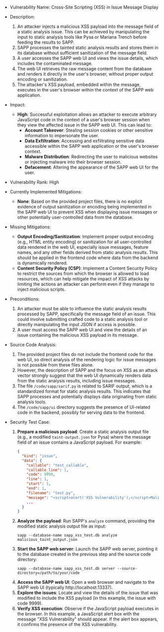 - Vulnerability Name: Cross-Site Scripting (XSS) in Issue Message Display

- Description:
  1. An attacker injects a malicious XSS payload into the message field of a static analysis issue. This can be achieved by manipulating the input to static analysis tools like Pysa or Mariana Trench before feeding the results to SAPP.
  2. SAPP processes the tainted static analysis results and stores them in its database without sufficient sanitization of the message field.
  3. A user accesses the SAPP web UI and views the issue details, which includes the contaminated message.
  4. The web UI retrieves the raw message content from the database and renders it directly in the user's browser, without proper output encoding or sanitization.
  5. The attacker's XSS payload, embedded within the message, executes in the user's browser within the context of the SAPP web application.

- Impact:
  * **High**: Successful exploitation allows an attacker to execute arbitrary JavaScript code in the context of a user's browser session when they view the affected issue in the SAPP web UI. This can lead to:
    * **Account Takeover**: Stealing session cookies or other sensitive information to impersonate the user.
    * **Data Exfiltration**: Accessing and exfiltrating sensitive data accessible within the SAPP web application or the user's browser context.
    * **Malware Distribution**: Redirecting the user to malicious websites or injecting malware into their browser session.
    * **Defacement**: Altering the appearance of the SAPP web UI for the user.

- Vulnerability Rank: High

- Currently Implemented Mitigations:
  * **None**: Based on the provided project files, there is no explicit evidence of output sanitization or encoding being implemented in the SAPP web UI to prevent XSS when displaying issue messages or other potentially user-controlled data from the database.

- Missing Mitigations:
  * **Output Encoding/Sanitization**: Implement proper output encoding (e.g., HTML entity encoding) or sanitization for all user-controlled data rendered in the web UI, especially issue messages, feature names, and any other fields derived from static analysis results. This should be applied in the frontend code where data from the backend is dynamically rendered.
  * **Content Security Policy (CSP)**: Implement a Content Security Policy to restrict the sources from which the browser is allowed to load resources, which can help mitigate the impact of XSS attacks by limiting the actions an attacker can perform even if they manage to inject malicious scripts.

- Preconditions:
  1. An attacker must be able to influence the static analysis results processed by SAPP, specifically the message field of an issue. This could involve submitting crafted code to a static analysis tool or directly manipulating the input JSON if access is possible.
  2. A user must access the SAPP web UI and view the details of an issue containing the malicious XSS payload in its message.

- Source Code Analysis:
  1. The provided project files do not include the frontend code for the web UI, so direct analysis of the rendering logic for issue messages is not possible from these files alone.
  2. However, the description of SAPP and the focus on XSS as an attack vector strongly suggest that the web UI dynamically renders data from the static analysis results, including issue messages.
  3. The file `/code/sapp/sarif.py` is related to SARIF output, which is a standardized format for static analysis results. This indicates that SAPP processes and potentially displays data originating from static analysis tools.
  4. The `/code/sapp/ui` directory suggests the presence of UI-related code in the backend, possibly for serving data to the frontend.

- Security Test Case:
  1. **Prepare a malicious payload**: Create a static analysis output file (e.g., a modified `taint-output.json` for Pysa) where the message field of an issue contains a JavaScript payload. For example:
     ```json
     {
       "kind": "issue",
       "data": {
         "callable": "test_callable",
         "callable_line": 1,
         "code": 9999,
         "line": 1,
         "start": 1,
         "end": 1,
         "filename": "test.py",
         "message": "<script>alert('XSS Vulnerability');</script>Malicious issue message"
         ...
       }
     }
     ```
  2. **Analyze the payload**: Run SAPP's `analyze` command, providing the modified static analysis output file as input:
     ```shell
     sapp --database-name sapp_xss_test.db analyze malicious_taint_output.json
     ```
  3. **Start the SAPP web server**: Launch the SAPP web server, pointing it to the database created in the previous step and the source code directory:
     ```shell
     sapp --database-name sapp_xss_test.db server --source-directory=/path/to/your/code
     ```
  4. **Access the SAPP web UI**: Open a web browser and navigate to the SAPP web UI (typically http://localhost:13337).
  5. **Explore the issues**: Locate and view the details of the issue that was modified to include the XSS payload (in this example, the issue with code 9999).
  6. **Verify XSS execution**: Observe if the JavaScript payload executes in the browser. In this example, a JavaScript alert box with the message "XSS Vulnerability" should appear. If the alert box appears, it confirms the presence of the XSS vulnerability.